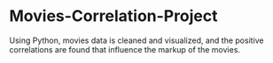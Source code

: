 # Movies-Correlation-Project

Using Python, movies data is cleaned and visualized, and the positive correlations are found that influence the markup of the movies.
